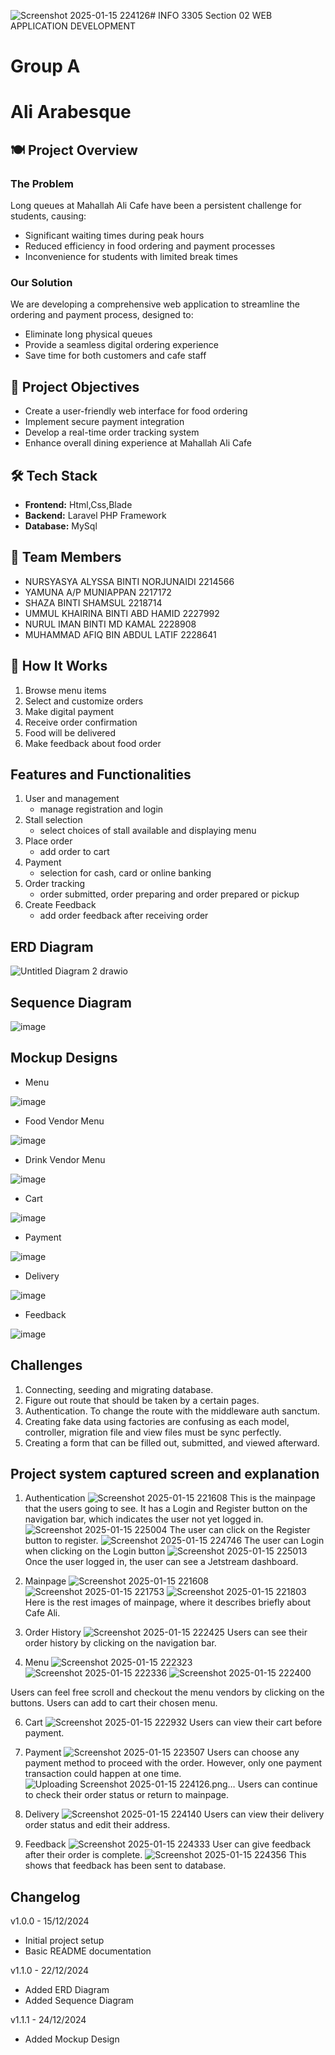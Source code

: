 ![Screenshot 2025-01-15 224126](https://github.com/user-attachments/assets/4e98ff84-7db5-44e3-b62c-b18c84ac6181)# INFO 3305 Section 02 WEB APPLICATION DEVELOPMENT
# Group A
# Ali Arabesque
<!-- You can use comments to add notes 
     that are only visible in the markdown source -->
     
<!-- Website title can be changed -->
<!-- No need for pulling requests if you want to do any changes to this readme file though any 
     minor changes can be informed through whatsapp -->
<!-- Major updates for our project can be made on the changelog below-->

## 🍽️ Project Overview

### The Problem
Long queues at Mahallah Ali Cafe have been a persistent challenge for students, causing:
- Significant waiting times during peak hours
- Reduced efficiency in food ordering and payment processes
- Inconvenience for students with limited break times

### Our Solution
We are developing a comprehensive web application to streamline the ordering and payment process, designed to:
- Eliminate long physical queues
- Provide a seamless digital ordering experience
- Save time for both customers and cafe staff

## 🎯 Project Objectives
- Create a user-friendly web interface for food ordering
- Implement secure payment integration
- Develop a real-time order tracking system
- Enhance overall dining experience at Mahallah Ali Cafe

## 🛠️ Tech Stack
- **Frontend:** Html,Css,Blade
- **Backend:** Laravel PHP Framework
- **Database:** MySql

## 👥 Team Members
- NURSYASYA ALYSSA BINTI NORJUNAIDI 2214566
- YAMUNA A/P MUNIAPPAN 2217172
- SHAZA BINTI SHAMSUL 2218714
- UMMUL KHAIRINA BINTI ABD HAMID 2227992
- NURUL IMAN BINTI MD KAMAL 2228908
- MUHAMMAD AFIQ BIN ABDUL LATIF 2228641

## 🚀 How It Works
1. Browse menu items
2. Select and customize orders
3. Make digital payment
4. Receive order confirmation
5. Food will be delivered
6. Make feedback about food order

## Features and Functionalities
1. User and management
   - manage registration and login
2. Stall selection
   - select choices of stall available and displaying menu
3. Place order
   - add order to cart
4. Payment
   - selection for cash, card or online banking
5. Order tracking
   - order submitted, order preparing and order prepared or pickup
6. Create Feedback
   - add order feedback after receiving order
  
## ERD Diagram
![Untitled Diagram 2 drawio](https://github.com/user-attachments/assets/5e4f5b42-5c68-42a7-b783-72f92697dfba)
  
## Sequence Diagram
![image](https://github.com/user-attachments/assets/042e4aa2-5ddb-4f0e-bc80-01639fb16645)

## Mockup Designs
- Menu

 ![image](https://github.com/user-attachments/assets/47bee11a-0a3f-4d8f-a4a9-db30ab217c5c)

- Food Vendor Menu
  
![image](https://github.com/user-attachments/assets/509bda76-4fef-4edd-873d-bc877b03a683)

- Drink Vendor Menu

![image](https://github.com/user-attachments/assets/e05df821-6070-47fa-94e0-4beb5487e9a1)

- Cart
  
 ![image](https://github.com/user-attachments/assets/f2fbb31b-0be7-4581-a8b4-2f4dec1c0406)

- Payment
  
 ![image](https://github.com/user-attachments/assets/193b2dec-0223-400c-85ca-36481a7dceb7)

- Delivery
  
 ![image](https://github.com/user-attachments/assets/63df60dd-cc10-46eb-96e3-b5e2a678121c)

- Feedback
  
![image](https://github.com/user-attachments/assets/859fde29-a95e-46cf-82c7-7a566237dd3b)

## Challenges 
1. Connecting, seeding and migrating database.
2. Figure out route that should be taken by a certain pages.
3. Authentication. To change the route with the middleware auth sanctum.
4. Creating fake data using factories are  confusing as each model, controller, migration file and view files must be sync perfectly.
5. Creating a form that can be filled out, submitted, and viewed afterward.

## Project system captured screen and explanation

1. Authentication
![Screenshot 2025-01-15 221608](https://github.com/user-attachments/assets/047a7380-c944-4d3b-b902-6b7417806c4e)
This is the mainpage that the users going to see. It has a Login and Register button on the navigation bar, which indicates the user not yet logged in.
![Screenshot 2025-01-15 225004](https://github.com/user-attachments/assets/307645aa-99d9-4125-85fd-720b0e293608)
The user can click on the Register button to register.
![Screenshot 2025-01-15 224746](https://github.com/user-attachments/assets/9970acb4-5169-48df-8445-5dd14a73a079)
The user can Login when clicking on the Login button
![Screenshot 2025-01-15 225013](https://github.com/user-attachments/assets/f57751c3-059c-44ed-9dc8-68fcb72f9a3f)
Once the user logged in, the user can see a Jetstream dashboard.

3. Mainpage
![Screenshot 2025-01-15 221608](https://github.com/user-attachments/assets/047a7380-c944-4d3b-b902-6b7417806c4e)
![Screenshot 2025-01-15 221753](https://github.com/user-attachments/assets/7948531d-0626-4255-992c-87201ebe06ee)
![Screenshot 2025-01-15 221803](https://github.com/user-attachments/assets/dde7dbcb-2f9f-441e-9684-d54d80395ea4)
Here is the rest images of mainpage, where it describes briefly about Cafe Ali.

4. Order History
![Screenshot 2025-01-15 222425](https://github.com/user-attachments/assets/ce94395d-f689-4124-a250-ac962c38a4ae)
Users can see their order history by clicking on the navigation bar.
 
5. Menu
![Screenshot 2025-01-15 222323](https://github.com/user-attachments/assets/2ca45880-e519-4a0f-95a3-452ee7382553)
![Screenshot 2025-01-15 222336](https://github.com/user-attachments/assets/32c419d8-1784-49d5-a708-cb18fa498105)
![Screenshot 2025-01-15 222400](https://github.com/user-attachments/assets/d0ba5b29-0310-477b-aa41-333cfbb37e3f)

Users can feel free scroll and checkout the menu vendors by clicking on the buttons. Users can add to cart their chosen menu.
 
6. Cart
![Screenshot 2025-01-15 222932](https://github.com/user-attachments/assets/5bdfdf8f-523c-4f85-93e3-1c6e29ba4dcf)
Users can view their cart before payment.
   
7. Payment
![Screenshot 2025-01-15 223507](https://github.com/user-attachments/assets/5b96ddee-2d89-4e3f-935e-66e5d11fc96f)
Users can choose any payment method to proceed with the order. However, only one payment transaction could happen at one time. 
![Uploading Screenshot 2025-01-15 224126.png…]()
Users can continue to check their order status or return to mainpage.

9. Delivery
![Screenshot 2025-01-15 224140](https://github.com/user-attachments/assets/00891ec5-b4ff-482f-8f9e-0ee2b463e691)
Users can view their delivery order status and edit their address. 

10. Feedback
![Screenshot 2025-01-15 224333](https://github.com/user-attachments/assets/7f62ec68-f3be-4e4f-824f-621bde867774)
User can give feedback after their order is complete.
![Screenshot 2025-01-15 224356](https://github.com/user-attachments/assets/eaf80369-4b32-4fd5-a9a4-76c721cf1754)
This shows that feedback has been sent to database.

## Changelog


v1.0.0 - 15/12/2024
- Initial project setup
- Basic README documentation

v1.1.0 - 22/12/2024
- Added ERD Diagram
- Added Sequence Diagram

v1.1.1 - 24/12/2024
- Added Mockup Design





